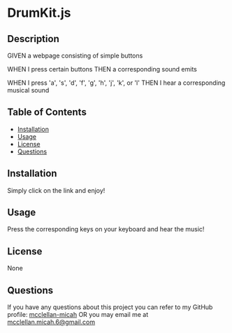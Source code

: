 # DrumKit.js

## Description

GIVEN a webpage consisting of simple buttons

WHEN I press certain buttons
THEN a corresponding sound emits

WHEN I press 'a', 's', 'd', 'f', 'g', 'h', 'j', 'k', or 'l'
THEN I hear a corresponding musical sound

## Table of Contents

- [Installation](#installation)
- [Usage](#usage)
- [License](#license)
- [Questions](#questions)

## Installation

Simply click on the link and enjoy!

## Usage

Press the corresponding keys on your keyboard and hear the music!

## License

None

## Questions

If you have any questions about this project you can refer to my GitHub profile: [mcclellan-micah](https://github.com/mcclellan-micah)
OR you may email me at mcclellan.micah.6@gmail.com
